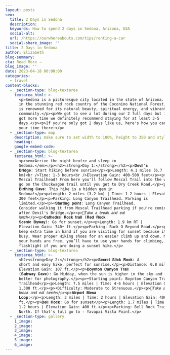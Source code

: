 ```yaml
---
layout: posts
seo:
  title: 2 Days in Sedona
  description:
  keywords: How to spend 2 days in Sedona, Arizona, USA
  social-alt:
  url: /https://ourwhereabouts.com/tips/renting-a-car
  social-share_image: ''
title: 2 Days in Sedona
author: Elizabeth
blog-summary:
cta: Read More →
blog_image: ''
date: 2023-04-18 00:00:00
categories:
  - travel
content-blocks:
  - _section-type: blog-textarea
    textarea_html: >-
      <p>Sedona is a picturesque city located in the state of Arizona. Nestled
      in the stunning red rock country of the Coconino National Forest, Sedona
      is renowned for its natural beauty, spiritual energy, and vibrant arts
      community.</p><p>We got to see a lot during our 2 full days but if you've
      got more time we definitely recommend staying for at least 3-5
      days.</p><p>If you're only got 2 days like us, here's how you can spend
      your time there:</p>
  - _section-type: map
    description: make sure to set width to 100%, height to 350 and style to border 2
    heading:
    google-embed-code:
  - _section-type: blog-textarea
    textarea_html: >-
      <p><em>Arrive the night beofre and sleep in
      Sedona.</em></p><h2><strong>Day 1:</strong></h2><p>𝐃𝐞𝐯𝐢𝐥'𝐬
      𝐁𝐫𝐢𝐝𝐠𝐞: Start hiking before sunrise</p><p>Length: 4.1 miles (6.7
      km)<br />Time: 1-3 hours<br />Elevation Gain: 400-500 feet</p><p>Parking:
      Mescal Trailhead! From here you'll follow Mescal Trail into the woods and
      go on the Chuckwagon trail until you get to Dry Creek Road.</p><p>𝐓𝐡𝐞
      𝐁𝐢𝐫𝐭𝐡𝐢𝐧𝐠 𝐂𝐚𝐯𝐞: This hike is a hidden gem in
      Sedona!</p><p>Length: 2 miles (3.2 km) | Time: 1-2 hours | Elevation Gain:
      300 feet</p><p>Parking: Long Canyon Trailhead. Parking is
      limited.</p><p>•𝐒𝐭𝐚𝐫𝐭𝐢𝐧𝐠 𝐩𝐨𝐢𝐧𝐭: Long Canyon Trailhead.
      Consider walking it from Mescal Trailhead parking if you're coming right
      after Devil's Bridge.</p><p>🥘𝑇𝑎𝑘𝑒 𝑎 𝑏𝑟𝑒𝑎𝑘 𝑎𝑛𝑑 𝑒𝑎𝑡
      𝑙𝑢𝑛𝑐ℎ</p><p>𝐂𝐚𝐭𝐡𝐞𝐝𝐫𝐚𝐥 𝐑𝐨𝐜𝐤 𝐭𝐫𝐚𝐢𝐥 (𝐑𝐞𝐝 𝐑𝐨𝐜𝐤
      𝐒𝐜𝐞𝐧𝐢𝐜 𝐁𝐲𝐰𝐚𝐲): Go for sunset.</p><p>Length: 1.9 km RT |
      Elevation Gain: 740+ ft.</p><p>Parking: Back O Beyond Road.</p><p>Always
      keep extra time in hand if you are visiting for sunset because it gets
      busy, Wear proper Hiking shoes for an easier climb up and down. Make sure
      your hands are free, you’ll have to use your hands for climbing, Carry a
      flashlight if you are doing a sunset hike.</p>
  - _section-type: blog-textarea
    textarea_html: >-
      <h2><strong>Day 2:</strong></h2><p>𝐒𝐞𝐜𝐫𝐞𝐭 𝐒𝐥𝐢𝐜𝐤 𝐑𝐨𝐜𝐤: A
      short and easy hike, perfect for sunrise.</p><p>Distance: 0.8 miles RT |
      Elevation Gain: 107 ft.</p><p>𝐁𝐨𝐲𝐧𝐭𝐨𝐧 𝐂𝐚𝐧𝐲𝐨𝐧 𝐓𝐫𝐚𝐢𝐥
      (𝐒𝐮𝐛𝐰𝐚𝐲 𝐂𝐚𝐯𝐞): Go Midday, when the sun is higher in the sky and
      better for photography.</p><p>•Starting point: Boynton Canyon Trail
      Trailhead</p><p>Length: 7.5 miles | Time: 4-6 hours | Elevation Gain:
      1,300 ft.</p><p>•Difficulty: Moderate to Strenuous.</p><p>🥘𝑇𝑎𝑘𝑒 𝑎
      𝑏𝑟𝑒𝑎𝑘 𝑎𝑛𝑑 𝑒𝑎𝑡 𝑙𝑢𝑛𝑐ℎ</p><p>𝐀𝐢𝐫𝐩𝐨𝐫𝐭 𝐌𝐞𝐬𝐚
      𝐋𝐨𝐨𝐩:</p><p>Length: 3 miles | Time: 2 hours | Elevation Gain: 400
      ft.</p><p>𝐁𝐞𝐥𝐥 𝐑𝐨𝐜𝐤: Go for sunset</p><p>Length: 1.7 miles | Time:
      1-2 hours | Elevation Gain: 400 ft.</p><p>Parking: Bell Rock Trailhead
      North. If that's full go to - Yavapai Vista Point.</p>
  - _section-type: gallery
    1_image:
    2_image:
    3_image:
    4_image:
    5_image:
    6_image:
---
```

